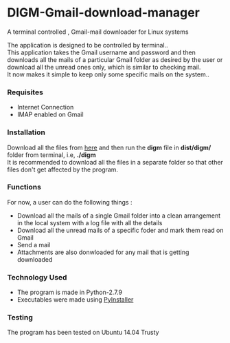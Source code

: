 # DIGM-Gmail-download-manager
A terminal controlled , Gmail-mail downloader for Linux systems

The application is designed to be controlled by terminal..<br>
This application takes the Gmail username and password and then downloads all the mails of a particular Gmail folder 
as desired by the user or download all the unread ones only, which is similar to checking mail.
<br>
It now makes it simple to keep only some specific mails on the system..
<br>
<h3>Requisites</h3>
<ul>
<li>Internet Connection</li>
<li>IMAP enabled on Gmail</li>
</ul>
<h3>Installation</h3>
Download all the files from <a href="https://github.com/pakhandi/DIGM-Gmail-download-manager">here</a> and then run the <b>digm</b> file in <b>dist/digm/</b> folder from terminal, 
i.e, <b>./digm</b><br>
It is recommended to download all the files in a separate folder so that other files don't get affected by the program.<br>
<h3>Functions</h3>
For now, a user can do the following things : <br>
<ul>
<li>Download all the mails of a single Gmail folder into a clean arrangement in the local system with a log file 
with all the details</li>
<li>Download all the unread mails of a specific foder and mark them read on Gmail</li>
<li>Send a mail</li>
<li>Attachments are also donwloaded for any mail that is getting downloaded</li>
</ul>
<h3>Technology Used</h3>
<ul>
<li>The program is made in Python-2.7.9</li>
<li>Executables were made using <a href="https://github.com/pyinstaller/pyinstaller" target="_blank">PyInstaller</a></li>
</ul>
<h3>Testing</h3>
The program has been tested on Ubuntu 14.04 Trusty

